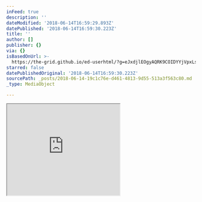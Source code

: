 ```yaml
---
inFeed: true
description: ''
dateModified: '2018-06-14T16:59:29.893Z'
datePublished: '2018-06-14T16:59:30.223Z'
title: ''
author: []
publisher: {}
via: {}
isBasedOnUrl: >-
  https://the-grid.github.io/ed-userhtml/?g=eJxdjlEOgyAQRK9COIDYYjVpxLsgrGVT6JoFNe3pte2ff_MmL5PpcWKbQGR2RoZS5nxXao72DVytmIAqR0mt6IHUtbtdaq27WooNfQlGts2RA-AjFCN1e8BvbST2wEZ-RRifWGyMtE1LjNkxwEsk-pyrEw-9-j8bdnk4OOM
starred: false
datePublishedOriginal: '2018-06-14T16:59:30.223Z'
sourcePath: _posts/2018-06-14-19c1c76e-d461-4813-9d55-513a3f563c80.md
_type: MediaObject

---
```

<iframe src="https://the-grid.github.io/ed-userhtml/?g=eJxdjlEOgyAQRK9COIDYYjVpxLsgrGVT6JoFNe3pte2ff_MmL5PpcWKbQGR2RoZS5nxXao72DVytmIAqR0mt6IHUtbtdaq27WooNfQlGts2RA-AjFCN1e8BvbST2wEZ-RRifWGyMtE1LjNkxwEsk-pyrEw-9-j8bdnk4OOM" height="244" style=""></iframe>